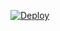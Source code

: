 [![Deploy](https://www.herokucdn.com/deploy/button.png)](https://dashboard.heroku.com/new?template=https://github.com/Tommytalk/crosshx)
